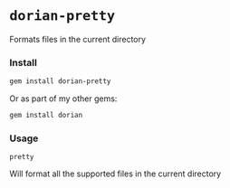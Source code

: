 # `dorian-pretty`

Formats files in the current directory

### Install

```bash
gem install dorian-pretty
```

Or as part of my other gems:

```bash
gem install dorian
```

### Usage

`pretty`

Will format all the supported files in the current directory
